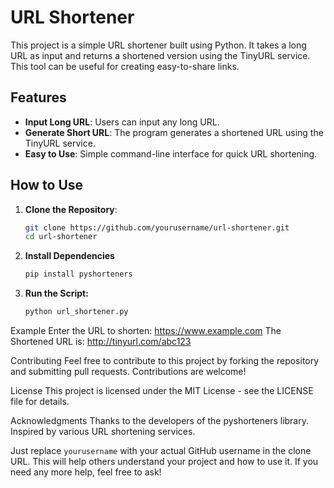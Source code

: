 # URL Shortener

This project is a simple URL shortener built using Python. It takes a long URL as input and returns a shortened version using the TinyURL service. This tool can be useful for creating easy-to-share links.

## Features
- **Input Long URL**: Users can input any long URL.
- **Generate Short URL**: The program generates a shortened URL using the TinyURL service.
- **Easy to Use**: Simple command-line interface for quick URL shortening.

## How to Use
1. **Clone the Repository**:
   ```bash
   git clone https://github.com/yourusername/url-shortener.git
   cd url-shortener
2. **Install Dependencies**
   ```bash
   pip install pyshorteners

3. **Run the Script:**
   ```bash
   python url_shortener.py

Example
Enter the URL to shorten: https://www.example.com
The Shortened URL is: http://tinyurl.com/abc123

Contributing
Feel free to contribute to this project by forking the repository and submitting pull requests. Contributions are welcome!

License
This project is licensed under the MIT License - see the LICENSE file for details.

Acknowledgments
Thanks to the developers of the pyshorteners library.
Inspired by various URL shortening services.

Just replace `yourusername` with your actual GitHub username in the clone URL. This will help others understand your project and how to use it. If you need any more help, feel free to ask!
